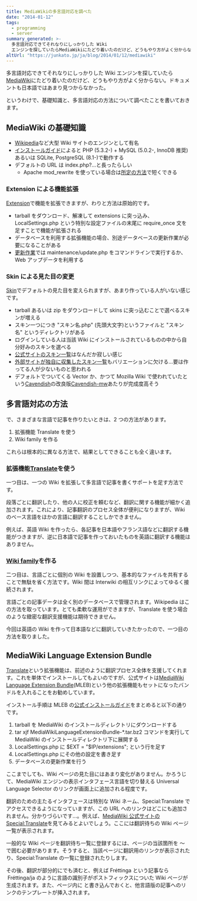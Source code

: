 ```yaml
---
title: MediaWikiの多言語対応を調べた
date: "2014-01-12"
tags:
  - programming
  - server
summary_generated: >-
  多言語対応できてそれなりにしっかりした Wiki
  エンジンを探していたらMediaWikiにたどり着いたのだけど、どうもやり方がよく分からない。ドキュメントも日本語ではあまり見つからなかった。というわけで、基礎知識と、多言語対応の方法について調べたことを書いておきます。
altUrl: "https://junkato.jp/ja/blog/2014/01/12/mediawiki"
---
```


多言語対応できてそれなりにしっかりした Wiki エンジンを探していたら[MediaWiki](http://www.mediawiki.org/wiki/MediaWiki)にたどり着いたのだけど、どうもやり方がよく分からない。ドキュメントも日本語ではあまり見つからなかった。

というわけで、基礎知識と、多言語対応の方法について調べたことを書いておきます。

## MediaWiki の基礎知識

- [Wikipedia](http://ja.wikipedia.org/)など大型 Wiki サイトのエンジンとして有名
- [インストールガイド](http://www.mediawiki.org/wiki/Manual:Installation_guide/ja#.E3.82.AF.E3.82.A4.E3.83.83.E3.82.AF.E3.82.A4.E3.83.B3.E3.82.B9.E3.83.88.E3.83.BC.E3.83.AB.E3.82.AC.E3.82.A4.E3.83.89)によると PHP (5.3.2-) + MySQL (5.0.2-, InnoDB 推奨)あるいは SQLite, PostgreSQL (8.1-)で動作する
- デフォルトの URL は index.php?…と長ったらしい
  - Apache mod_rewrite を使っている場合は[所定の方法](http://www.mediawiki.org/wiki/Manual:Short_URL/ja)で短くできる

### Extension による機能拡張

[Extension](http://www.mediawiki.org/wiki/Manual:Extensions/ja)で機能を拡張できますが、わりと方法は原始的です。

- tarball をダウンロード、解凍して extensions に突っ込み、LocalSettings.php という特別な設定ファイルの末尾に require_once 文を足すことで機能が拡張される
- データベースを利用する拡張機能の場合、別途データベースの更新作業が必要になることがある
- [更新作業](http://www.mediawiki.org/wiki/Manual:Upgrading/ja#.E6.9B.B4.E6.96.B0.E3.82.B9.E3.82.AF.E3.83.AA.E3.83.97.E3.83.88.E3.82.92.E5.AE.9F.E8.A1.8C)では maintenance/update.php をコマンドラインで実行するか、Web アップデータを利用する

### Skin による見た目の変更

[Skin](http://www.mediawiki.org/wiki/Manual:Skin_configuration/ja)でデフォルトの見た目を変えられますが、あまり作っている人がいない感じです。

- tarball あるいは zip をダウンロードして skins に突っ込むことで選べるスキンが増える
- スキン一つにつき "スキン名.php" (先頭大文字)というファイルと "スキン名" というディレクトリがある
- ログインしている人は当該 Wiki にインストールされているものの中から自分好みのスキンを選べる
- [公式サイトのスキン一覧](http://www.mediawiki.org/wiki/Category:All_skins)はなんだか寂しい感じ
- [外部サイトが独自に収集したスキン一覧](https://wikiapiary.com/wiki/Skin:Main_Page)もバリエーションに欠ける…要は作ってる人が少ないものと思われる
- デフォルトでついてくる Vector か、かつて Mozilla Wiki で使われていたという[Cavendish](http://www.mediawiki.org/wiki/Skin:Cavendish)の改良版[Cavendish-mw](http://sourceforge.net/projects/cavendishmw/ "Cavendish-MW | Free software downloads at SourceForge.net")あたりが完成度高そう

## 多言語対応の方法

で、さまざまな言語で記事を作りたいときは、2 つの方法があります。

1. 拡張機能 Translate を使う
2. Wiki family を作る

これらは根本的に異なる方法で、結果としてできることも全く違います。

### 拡張機能[Translate](http://www.mediawiki.org/wiki/Extension:Translate/ja)を使う

一つ目は、一つの Wiki を拡張して多言語で記事を書くサポートを足す方法です。

段落ごとに翻訳したり、他の人に校正を頼むなど、翻訳に関する機能が細かく追加されます。これにより、記事翻訳のプロセス全体が便利になりますが、Wiki のベース言語をほかの言語に翻訳することしかできません。

例えば、英語 Wiki を作ったら、各記事を日本語やフランス語などに翻訳する機能がつきますが、逆に日本語で記事を作っておいたものを英語に翻訳する機能はありません。

### [Wiki family](http://www.mediawiki.org/wiki/Manual:Wiki_family/ja)を作る

二つ目は、言語ごとに個別の Wiki を設置しつつ、基本的なファイルを共有することで無駄を省く方法です。Wiki 間は Interwiki の相互リンクによってゆるく接続されます。

言語ごとの記事データは全く別のデータベースで管理されます。Wikipedia はこの方法を取っています。とても柔軟な運用ができますが、Translate を使う場合のような緻密な翻訳支援機能は期待できません。

今回は英語の Wiki を作って日本語などに翻訳していきたかったので、一つ目の方法を取りました。

## MediaWiki Language Extension Bundle

[Translate](http://www.mediawiki.org/wiki/Extension:Translate)という拡張機能は、前述のように翻訳プロセス全体を支援してくれます。これを単体でインストールしてもよいのですが、公式サイトは[MediaWiki Language Extension Bundle](http://www.mediawiki.org/wiki/MediaWiki_Language_Extension_Bundle)(MLEB)という他の拡張機能もセットになったバンドルを入れることをお勧めしています。

インストール手順は MLEB の[公式インストールガイド](http://www.mediawiki.org/wiki/MLEB#Installation)をまとめると以下の通りです。

1. tarball を MediaWiki のインストールディレクトリにダウンロードする
2. tar xjf MediaWikiLanguageExtensionBundle-\*.tar.bz2 コマンドを実行して MediaWiki のインストールディレクトリ下に展開する
3. LocalSettings.php に $EXT = "$IP/extensions"; という行を足す
4. LocalSettings.php にその他の設定を書き足す
5. データベースの更新作業を行う

ここまでしても、Wiki ページの見た目にはあまり変化がありません。かろうじて、MediaWiki エンジンの表示インタフェース言語を切り替える Universal Language Selector のリンクが画面上に追加される程度です。

翻訳のための主たるインタフェースは特別な Wiki ネーム、Special:Translate でアクセスできるようになっていますが、この URL へのリンクはどこにも追加されません。分かりづらいです…。例えば、[MediaWiki 公式サイトの Special:Translate](http://www.mediawiki.org/wiki/Special:Translate?language=ja)を見てみるとよいでしょう。ここには翻訳待ちの Wiki ページ一覧が表示されます。

一般的な Wiki ページを翻訳待ち一覧に登録するには、ページの当該箇所を <translate>～</translate> で囲む必要があります。そうすると、当該ページに翻訳用のリンクが表示されたり、Special:Translate の一覧に登録されたりします。

その後、翻訳が部分的にでも済むと、例えば Fréttinga という記事なら  Fréttinga/ja のように言語の識別子がポストフィックスについた Wiki ページが生成されます。また、ページ内に <languages /> と書き込んでおくと、他言語版の記事へのリンクのテンプレートが挿入されます。
